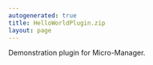 ```yaml
---
autogenerated: true
title: HelloWorldPlugin.zip
layout: page
---
```


Demonstration plugin for Micro-Manager.
